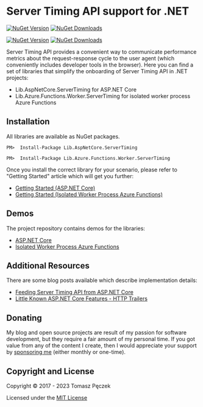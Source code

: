 # Server Timing API support for .NET
[![NuGet Version](https://img.shields.io/nuget/v/Lib.AspNetCore.ServerTiming?label=Lib.AspNetCore.ServerTiming&logo=nuget)](https://www.nuget.org/packages/Lib.AspNetCore.ServerTiming)
[![NuGet Downloads](https://img.shields.io/nuget/dt/Lib.AspNetCore.ServerTiming?label=⭳)](https://www.nuget.org/packages/Lib.AspNetCore.ServerTiming)

[![NuGet Version](https://img.shields.io/nuget/v/Lib.Azure.Functions.Worker.ServerTiming?label=Lib.Azure.Functions.Worker.ServerTiming&logo=nuget)](https://www.nuget.org/packages/Lib.Azure.Functions.Worker.ServerTiming)
[![NuGet Downloads](https://img.shields.io/nuget/dt/Lib.Azure.Functions.Worker.ServerTiming?label=⭳)](https://www.nuget.org/packages/Lib.Azure.Functions.Worker.ServerTiming)

Server Timing API provides a convenient way to communicate performance metrics about the request-response cycle to the user agent (which conveniently includes developer tools in the browser). Here you can find a set of libraries that simplify the onboarding of Server Timing API in .NET projects:
- Lib.AspNetCore.ServerTiming for ASP.NET Core
- Lib.Azure.Functions.Worker.ServerTiming for isolated worker process Azure Functions

## Installation

All libraries are available as NuGet packages.

```
PM>  Install-Package Lib.AspNetCore.ServerTiming
```

```
PM>  Install-Package Lib.Azure.Functions.Worker.ServerTiming
```

Once you install the correct library for your scenario, please refer to "Getting Started" article which will get you further:
- [Getting Started (ASP.NET Core)](https://tpeczek.github.io/dotnet-server-timing/articles/getting-started-aspnetcore.html)
- [Getting Started (Isolated Worker Process Azure Functions)](https://tpeczek.github.io/dotnet-server-timing/articles/getting-started-azurefunctions.html)

## Demos

The project repository contains demos for the libraries:
- [ASP.NET Core](https://github.com/tpeczek/Lib.AspNetCore.ServerTiming/tree/main/demos/Demo.AspNetCore.ServerTiming)
- [Isolated Worker Process Azure Functions](https://github.com/tpeczek/Lib.AspNetCore.ServerTiming/tree/main/demos/Demo.Azure.Functions.Worker.ServerTiming)

## Additional Resources

There are some blog posts available which describe implementation details:

- [Feeding Server Timing API from ASP.NET Core](https://www.tpeczek.com/2017/06/feeding-server-timing-api-from-aspnet.html)
- [Little Known ASP.NET Core Features - HTTP Trailers](https://www.tpeczek.com/2020/09/little-known-aspnet-core-features-http.html)

## Donating

My blog and open source projects are result of my passion for software development, but they require a fair amount of my personal time. If you got value from any of the content I create, then I would appreciate your support by [sponsoring me](https://github.com/sponsors/tpeczek) (either monthly or one-time).

## Copyright and License

Copyright © 2017 - 2023 Tomasz Pęczek

Licensed under the [MIT License](https://github.com/tpeczek/Lib.AspNetCore.ServerTiming/blob/master/LICENSE.md)
